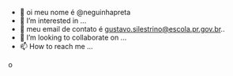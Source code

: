 - 👋 oi meu nome é @neguinhapreta
- 👀 I’m interested in ...
- 🌱 meu email de contato é gustavo.silestrino@escola.pr.gov.br..
- 💞️ I’m looking to collaborate on ...
- 📫 How to reach me ...

<!---
neguinhapreta/neguinhapreta is a ✨ special ✨ repository because its `README.md` (this file) appears on your GitHub profile.
You can click the Preview link to take a look at your changes.
--->
o
